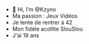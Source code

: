 - 👋 Hi, I’m @Kzyno
- Ma passion : Jeux Vidéos
- Je tente de rentrer à 42
- Mon fidèle acollite SlouSlou
- J'ai 19 ans
